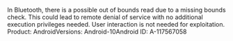 In Bluetooth, there is a possible out of bounds read due to a missing bounds check. This could lead to remote denial of service with no additional execution privileges needed. User interaction is not needed for exploitation. Product: AndroidVersions: Android-10Android ID: A-117567058